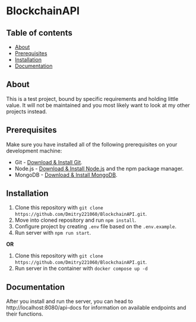 # BlockchainAPI

## Table of contents
- [About](#about)
- [Prerequisites](#prerequisites)
- [Installation](#installation)
- [Documentation](#documentation)

## About
This is a test project, bound by specific requirements and holding little value. It will not be maintained and you most likely want to look at my other projects instead.

## Prerequisites
Make sure you have installed all of the following prerequisites on your development machine:
* Git - [Download & Install Git](https://git-scm.com/downloads).
* Node.js - [Download & Install Node.js](https://nodejs.org/en/download/) and the npm package manager.
* MongoDB - [Download & Install MongoDB](http://www.mongodb.org/downloads).

## Installation
1. Clone this repository with `git clone https://github.com/Dmitry221060/BlockchainAPI.git`.
2. Move into cloned repository and run `npm install`.
3. Configure project by creating `.env` file based on the `.env.example`.
4. Run server with `npm run start`.

**OR**

1. Clone this repository with `git clone https://github.com/Dmitry221060/BlockchainAPI.git`.
2. Run server in the container with `docker compose up -d`

## Documentation
After you install and run the server, you can head to http://localhost:8080/api-docs for information on available endpoints and their functions.
